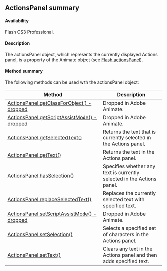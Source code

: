## ActionsPanel summary

#### Availability

Flash CS3 Professional.

#### Description

The actionsPanel object, which represents the currently displayed Actions panel, is a property of the Animate object (see [Flash.actionsPanel](../Flash_object_/Flash.md)).

#### Method summary

The following methods can be used with the actionsPanel object:

| **Method** | **Description** |
| --- | --- |
| [ActionsPanel.getClassForObject() - dropped](../ActionsPanel_object/ActionsPanel.md) | Dropped in Adobe Animate. |
| [ActionsPanel.getScriptAssistMode() - dropped](../ActionsPanel_object/ActionsPanel1.md) | Dropped in Adobe Animate. |
| [ActionsPanel.getSelectedText()](../ActionsPanel_object/ActionsPanel2.md) | Returns the text that is currently selected in the Actions panel. |
| [ActionsPanel.getText()](../ActionsPanel_object/ActionsPanel3.md) | Returns the text in the Actions panel. |
| [ActionsPanel.hasSelection()](../ActionsPanel_object/ActionsPanel4.md) | Specifies whether any text is currently selected in the Actions panel. |
| [ActionsPanel.replaceSelectedText()](../ActionsPanel_object/ActionsPanel5.md) | Replaces the currently selected text with specified text. |
| [ActionsPanel.setScriptAssistMode() - dropped](../ActionsPanel_object/ActionsPanel6.md) | Dropped in Adobe Animate. |
| [ActionsPanel.setSelection()](../ActionsPanel_object/ActionsPanel7.md) | Selects a specified set of characters in the Actions panel. |
| [ActionsPanel.setText()](../ActionsPanel_object/ActionsPanel8.md) | Clears any text in the Actions panel and then adds specified text. |
